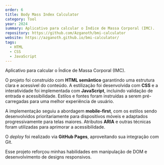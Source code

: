 ```yaml
---
order: 6
title: Body Mass Index Calculator
category: Tool
year: 2024
summary: Aplicativo para calcular o Índice de Massa Corporal (IMC).
repository: https://github.com/Azganoth/bmi-calculator
website: https://azganoth.github.io/bmi-calculator/
tags:
  - HTML
  - CSS
  - JavaScript
---
```


Aplicativo para calcular o Índice de Massa Corporal (IMC).

O projeto foi construído com **HTML semântico** garantindo uma estrutura clara e acessível do conteúdo. A estilização foi desenvolvida com **CSS** e a interatividade foi implementada com **JavaScript**, incluindo validação de entrada e acessibilidade. Estilos e fontes foram instruídas a serem pré-carregadas para uma melhor experiência de usuário.

A implementação seguiu a abordagem **mobile-first**, com os estilos sendo desenvolvidos prioritariamente para dispositivos móveis e adaptados progressivamente para telas maiores. Atributos **ARIA** e outras técnicas foram utilizadas para aprimorar a acessibilidade.

O _deploy_ foi realizado via **GitHub Pages**, aproveitando sua integração com Git.

Esse projeto reforçou minhas habilidades em manipulação de DOM e desenvolvimento de designs responsivos.
